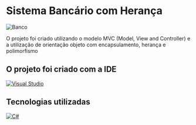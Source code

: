 # Sistema Bancário com Herança

![Banco](https://github.com/RaiSMel/banco/assets/93801960/73f91e10-90c7-443b-900a-98ecfb3601ce)

<p> O projeto foi criado utilizando o modelo MVC (Model, View and Controller) e a utilização de orientação objeto com encapsulamento, herança e polimorfismo</p>

## O projeto foi criado com a IDE

[![Visual Studio](https://img.shields.io/badge/Visual_Studio-5C2D91?style=for-the-badge&logo=visual%20studio&logoColor=white)](https://visualstudio.microsoft.com/pt-br/downloads/)

## Tecnologias utilizadas

[![C#](https://img.shields.io/badge/C%23-239120?style=for-the-badge&logo=c-sharp&logoColor=white)](https://learn.microsoft.com/pt-br/dotnet/csharp/tour-of-csharp/)
